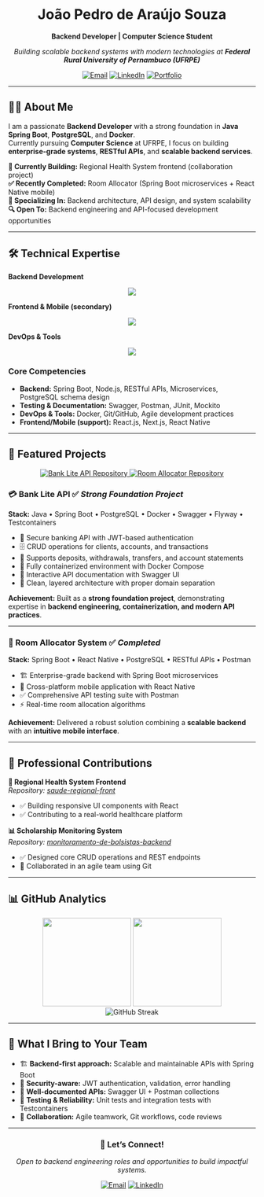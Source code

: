 <h1 align="center">João Pedro de Araújo Souza</h1>
<p align="center">
  <strong>Backend Developer | Computer Science Student</strong>
</p>
<p align="center">
  <em>Building scalable backend systems with modern technologies at <strong>Federal Rural University of Pernambuco (UFRPE)</strong></em>
</p>

<div align="center">
  
[![Email](https://img.shields.io/badge/Email-joaopedroaraujosouzadev%40gmail.com-0078D4?style=flat&logo=microsoft-outlook&logoColor=white)](mailto:joao.pedroaraujosouzadev@gmail.com)
[![LinkedIn](https://img.shields.io/badge/LinkedIn-Connect-0077B5?style=flat&logo=linkedin&logoColor=white)](https://www.linkedin.com/in/jo%C3%A3o-pedro-ara%C3%BAjo-souza-55305037a/)
[![Portfolio](https://img.shields.io/badge/Portfolio-View%20Projects-000000?style=flat&logo=github&logoColor=white)](https://github.com/JoaoPedroAraujoSouza)

</div>

---

## 👨‍💻 About Me

I am a passionate **Backend Developer** with a strong foundation in **Java Spring Boot**, **PostgreSQL**, and **Docker**.  
Currently pursuing **Computer Science** at UFRPE, I focus on building **enterprise-grade systems**, **RESTful APIs**, and **scalable backend services**.  

**🚀 Currently Building:** Regional Health System frontend (collaboration project)  
**✅ Recently Completed:** Room Allocator (Spring Boot microservices + React Native mobile)  
**🎯 Specializing In:** Backend architecture, API design, and system scalability  
**🔍 Open To:** Backend engineering and API-focused development opportunities  

---

## 🛠️ Technical Expertise

**Backend Development**
<p align="center">
  <img src="https://skillicons.dev/icons?i=java,spring,nodejs,postgres" />
</p>

**Frontend & Mobile (secondary)**
<p align="center">
  <img src="https://skillicons.dev/icons?i=typescript,react,nextjs" />
</p>

**DevOps & Tools**
<p align="center">
  <img src="https://skillicons.dev/icons?i=docker,git,github,vscode,idea,postman" />
</p>

### Core Competencies
- **Backend:** Spring Boot, Node.js, RESTful APIs, Microservices, PostgreSQL schema design  
- **Testing & Documentation:** Swagger, Postman, JUnit, Mockito  
- **DevOps & Tools:** Docker, Git/GitHub, Agile development practices  
- **Frontend/Mobile (support):** React.js, Next.js, React Native  

---

## 💼 Featured Projects

<div align="center">
  <a href="https://github.com/JoaoPedroAraujoSouza/bank-lite-api" target="_blank">
    <img src="https://github-readme-stats.vercel.app/api/pin/?username=JoaoPedroAraujoSouza&repo=bank-lite-api&theme=tokyonight&show_owner=true" alt="Bank Lite API Repository">
  </a>
  <a href="https://github.com/JoaoPedroAraujoSouza/room-alocator" target="_blank">
    <img src="https://github-readme-stats.vercel.app/api/pin/?username=JoaoPedroAraujoSouza&repo=room-alocator&theme=tokyonight&show_owner=true" alt="Room Allocator Repository">
  </a>
</div>

### 💳 Bank Lite API ✅ *Strong Foundation Project*
**Stack:** Java • Spring Boot • PostgreSQL • Docker • Swagger • Flyway • Testcontainers  
- 🔐 Secure banking API with JWT-based authentication  
- 🗄️ CRUD operations for clients, accounts, and transactions  
- 💸 Supports deposits, withdrawals, transfers, and account statements  
- 🐳 Fully containerized environment with Docker Compose  
- 📜 Interactive API documentation with Swagger UI  
- 🧩 Clean, layered architecture with proper domain separation  

**Achievement:** Built as a **strong foundation project**, demonstrating expertise in **backend engineering, containerization, and modern API practices**.  

---

### 🏢 Room Allocator System ✅ *Completed*
**Stack:** Spring Boot • React Native • PostgreSQL • RESTful APIs • Postman  
- 🏗️ Enterprise-grade backend with Spring Boot microservices  
- 📱 Cross-platform mobile application with React Native  
- ✅ Comprehensive API testing suite with Postman  
- ⚡ Real-time room allocation algorithms  

**Achievement:** Delivered a robust solution combining a **scalable backend** with an **intuitive mobile interface**.  

---

## 🤝 Professional Contributions

**🏥 Regional Health System Frontend**  
*Repository: [saude-regional-front](https://github.com/seedabit/saude-regional-front)*  
- ✅ Building responsive UI components with React  
- ✅ Contributing to a real-world healthcare platform  

**📊 Scholarship Monitoring System**  
*Repository: [monitoramento-de-bolsistas-backend](https://github.com/emanuelrodrigues2005/monitoramento-de-bolsistas-backend)*  
- ✅ Designed core CRUD operations and REST endpoints  
- 🤝 Collaborated in an agile team using Git  

---

## 📊 GitHub Analytics

<div align="center">
  <img height="180em" src="https://github-readme-stats.vercel.app/api?username=JoaoPedroAraujoSouza&show_icons=true&theme=tokyonight&include_all_commits=true&count_private=true&hide_border=true"/>
  <img height="180em" src="https://github-readme-stats.vercel.app/api/top-langs/?username=JoaoPedroAraujoSouza&layout=compact&langs_count=8&theme=tokyonight&hide_border=true"/>
</div>

<div align="center">
  <img src="https://github-readme-streak-stats.herokuapp.com/?user=JoaoPedroAraujoSouza&theme=tokyonight&hide_border=true" alt="GitHub Streak"/>
</div>

---

## 🎯 What I Bring to Your Team

- 🏗️ **Backend-first approach:** Scalable and maintainable APIs with Spring Boot  
- 🔐 **Security-aware:** JWT authentication, validation, error handling  
- 📜 **Well-documented APIs:** Swagger UI + Postman collections  
- 🔧 **Testing & Reliability:** Unit tests and integration tests with Testcontainers  
- 🤝 **Collaboration:** Agile teamwork, Git workflows, code reviews  

---

<div align="center">
  
### 💬 Let’s Connect!
*Open to backend engineering roles and opportunities to build impactful systems.*

[![Email](https://img.shields.io/badge/Email%20Me-joaopedroaraujosouzadev@gmail.com-0078D4?style=for-the-badge&logo=microsoft-outlook&logoColor=white)](mailto:joaopedroaraujosouzadev@gmail.com)
[![LinkedIn](https://img.shields.io/badge/LinkedIn-Professional%20Profile-0077B5?style=for-the-badge&logo=linkedin&logoColor=white)](https://www.linkedin.com/in/jo%C3%A3o-pedro-ara%C3%BAjo-souza-55305037a/)

</div>
